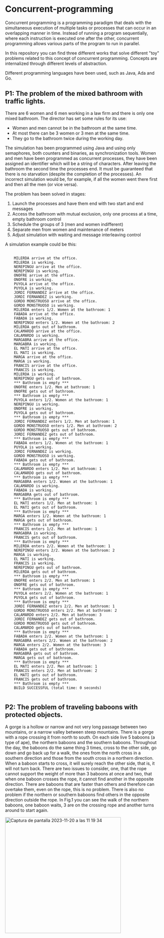 # Concurrent-programming

Concurrent programming is a programming paradigm that deals with the simultaneous execution of multiple tasks or processes that can occur in an overlapping manner in time. Instead of running a program sequentially, where each instruction is executed one after the other, concurrent programming allows various parts of the program to run in parallel.

In this repository you can find three different works that solve different "toy" problems related to this concept of concurrent programming. Concepts are internalized through different levels of abstraction.


Different programming languages have been used, such as Java, Ada and Go.

## P1: The problem of the mixed bathroom with traffic lights.

There are 6 women and 6 men working in a law firm and there is only one mixed bathroom. The director has set some rules for its use:
-  Women and men cannot be in the bathroom at the same time.
-  At most there can be 3 women or 3 men at the same time.
-  They go to the bathroom twice during the working day.

The simulation has been programmed using Java and using only semaphores, both counters and binaries, as synchronization tools.
Women and men have been programmed as concurrent processes, they have been assigned an identifier which will be a string of characters. After leaving the bathroom the second time the processes end.
It must be guaranteed that there is no starvation (despite the completion of the processes). An incorrect simulation would be, for example, if all the women went there first and then all the men (or vice versa).

The problem has been solved in stages:
1. Launch the processes and have them end with two start and end messages
2. Access the bathroom with mutual exclusion, only one process at a time, empty bathroom control
3. Schedule the groups of 3 (men and women indifferent)
4. Separate men from women and maintenance of meters
5. Adjust simulation with waiting and message interleaving control

A simulation example could be this:

<pre>
  <code>
    MILERDA arrive at the office.
    MILERDA is working.
    NEREPINGU arrive at the office.
    NEREPINGU is working.
    ONOFRE arrive at the office.
    ONOFRE is working.
    PUYOLA arrive at the office.
    PUYOLA is working.
    JORDI FERNANDEZ arrive at the office.
    JORDI FERNANDEZ is working.
    GORDO MONSTRUOSO arrive at the office.
    GORDO MONSTRUOSO is working.
    MILERDA enters 1/2. Women at the bathroom: 1
    FABADA arrive at the office.
    FABADA is working.
    NEREPINGU enters 1/2. Women at the bathroom: 2
    MILERDA gets out of bathroom.
    CALAMARDO arrive at the office.
    CALAMARDO is working.
    MARGABRA arrive at the office.
    MARGABRA is working.
    EL MATI arrive at the office.
    EL MATI is working.
    MARGA arrive at the office.
    MARGA is working.
    FRANCIS arrive at the office.
    FRANCIS is working.
    MILERDA is working.
    NEREPINGU gets out of bathroom.
    *** Bathroom is empty ***
    ONOFRE enters 1/2. Men at bathroom: 1
    ONOFRE gets out of bathroom.
    *** Bathroom is empty ***
    PUYOLA enters 1/2. Women at the bathroom: 1
    NEREPINGU is working.
    ONOFRE is working.
    PUYOLA gets out of bathroom.
    *** Bathroom is empty ***
    JORDI FERNANDEZ enters 1/2. Men at bathroom: 1
    GORDO MONSTRUOSO enters 1/2. Men at bathroom: 2
    GORDO MONSTRUOSO gets out of bathroom.
    JORDI FERNANDEZ gets out of bathroom.
    *** Bathroom is empty ***
    FABADA enters 1/2. Women at the bathroom: 1
    PUYOLA is working.
    JORDI FERNANDEZ is working.
    GORDO MONSTRUOSO is working.
    FABADA gets out of bathroom.
    *** Bathroom is empty ***
    CALAMARDO enters 1/2. Men at bathroom: 1
    CALAMARDO gets out of bathroom.
    *** Bathroom is empty ***
    MARGABRA enters 1/2. Women at the bathroom: 1
    CALAMARDO is working.
    FABADA is working.
    MARGABRA gets out of bathroom.
    *** Bathroom is empty ***
    EL MATI enters 1/2. Men at bathroom: 1
    EL MATI gets out of bathroom.
    *** Bathroom is empty ***
    MARGA enters 1/2. Women at the bathroom: 1
    MARGA gets out of bathroom.
    *** Bathroom is empty ***
    FRANCIS enters 1/2. Men at bathroom: 1
    MARGABRA is working.
    FRANCIS gets out of bathroom.
    *** Bathroom is empty ***
    MILERDA enters 2/2. Women at the bathroom: 1
    NEREPINGU enters 2/2. Women at the bathroom: 2
    MARGA is working.
    EL MATI is working.
    FRANCIS is working.
    NEREPINGU gets out of bathroom.
    MILERDA gets out of bathroom.
    *** Bathroom is empty ***
    ONOFRE enters 2/2. Men at bathroom: 1
    ONOFRE gets out of bathroom.
    *** Bathroom is empty ***
    PUYOLA enters 2/2. Women at the bathroom: 1
    PUYOLA gets out of bathroom.
    *** Bathroom is empty ***
    JORDI FERNANDEZ enters 2/2. Men at bathroom: 1
    GORDO MONSTRUOSO enters 2/2. Men at bathroom: 2
    CALAMARDO enters 2/2. Men at bathroom: 3
    JORDI FERNANDEZ gets out of bathroom.
    GORDO MONSTRUOSO gets out of bathroom.
    CALAMARDO gets out of bathroom.
    *** Bathroom is empty ***
    FABADA enters 2/2. Women at the bathroom: 1
    MARGABRA enters 2/2. Women at the bathroom: 2
    MARGA enters 2/2. Women at the bathroom: 3
    FABADA gets out of bathroom.
    MARGABRA gets out of bathroom.
    MARGA gets out of bathroom.
    *** Bathroom is empty ***
    EL MATI enters 2/2. Men at bathroom: 1
    FRANCIS enters 2/2. Men at bathroom: 2
    EL MATI gets out of bathroom.
    FRANCIS gets out of bathroom.
    *** Bathroom is empty ***
    BUILD SUCCESSFUL (total time: 0 seconds)
  </code>
</pre>


## P2: The problem of traveling baboons with protected objects.

A gorge is a hollow or narrow and not very long passage between two mountains, or a narrow valley between steep mountains. There is a gorge with a rope crossing it from north to south. On each side live 5 baboons (a type of ape), the northern baboons and the southern baboons. Throughout the day, the baboons do the same thing 3 times, cross to the other side, go down and go back up for a walk, the ones from the north cross in a southern direction and those from the south cross in a northern direction. When a baboon starts to cross, it will surely reach the other side, that is, it will not turn back. There are two issues to consider, one, that the rope cannot support the weight of more than 3 baboons at once and two, that when one baboon crosses the rope, it cannot find another in the opposite direction. There are baboons that are faster than others and therefore can overtake them, even on the rope, this is no problem. There is also no problem if the northern or southern baboons find others in the opposite direction outside the rope. In Fig.1 you can see the walk of the northern baboons, one baboon waits, 3 are on the crossing rope and another turns around to start again.


<img width="378" alt="Captura de pantalla 2023-11-20 a las 11 19 34" src="https://github.com/maribel95/Concurrent-programming/assets/61268027/3189c0c7-3a36-4d9d-af2c-4bff319a60d1">








